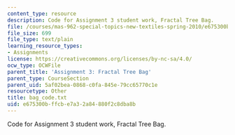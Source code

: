 ```yaml
---
content_type: resource
description: Code for Assignment 3 student work, Fractal Tree Bag.
file: /courses/mas-962-special-topics-new-textiles-spring-2010/e675300bffcbe7a32a84880f2c8dba8b_bag_code.txt
file_size: 699
file_type: text/plain
learning_resource_types:
- Assignments
license: https://creativecommons.org/licenses/by-nc-sa/4.0/
ocw_type: OCWFile
parent_title: 'Assignment 3: Fractal Tree Bag'
parent_type: CourseSection
parent_uid: 5af02bea-0868-c0fa-845e-79cc65770c1e
resourcetype: Other
title: bag_code.txt
uid: e675300b-ffcb-e7a3-2a84-880f2c8dba8b
---
```

Code for Assignment 3 student work, Fractal Tree Bag.